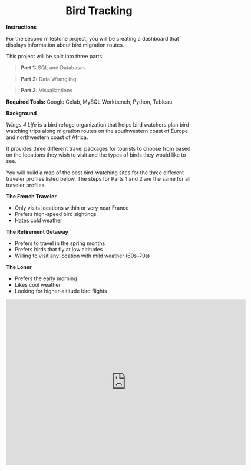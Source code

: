 <h1 align="center">Bird Tracking</h1>



**Instructions**

For the second milestone project, you will be creating a dashboard that displays information about bird migration routes. 

This project will be split into three 
parts:

> **Part 1:** SQL and Databases

> **Part 2:** Data Wrangling

> **Part 3:** Visualizations

**Required Tools:** Google Colab, MySQL Workbench, Python, Tableau



**Background**

*Wings 4 Life* is a bird refuge organization that helps bird watchers plan bird-watching trips along migration routes on the southwestern coast of Europe and northwestern coast of Africa. 

It provides three different travel packages for tourists to choose from based on the locations they wish to visit and the types of birds they would like to see.

You will build a map of the best bird-watching sites for the three different traveler profiles listed below. The steps for Parts 1 and 2 are the same for all traveler profiles.

**The French Traveler**
* Only visits locations within or very near France
* Prefers high-speed bird sightings
* Hates cold weather

**The Retirement Getaway**
* Prefers to travel in the spring months
* Prefers birds that fly at low altitudes
* Willing to visit any location with mild weather (60s–70s)

**The Loner**
* Prefers the early morning 
* Likes cool weather
* Looking for higher-altitude bird flights



<iframe seamless frameborder="0" src="https://public.tableau.com/views/Milestone-2ProjectBird_Tracking/TheFrenchTraveler?:language=en-US&publish=yes&:display_count=n&:origin=viz_share_link" width = '650' height = '450' scrolling='yes' ></iframe> 
